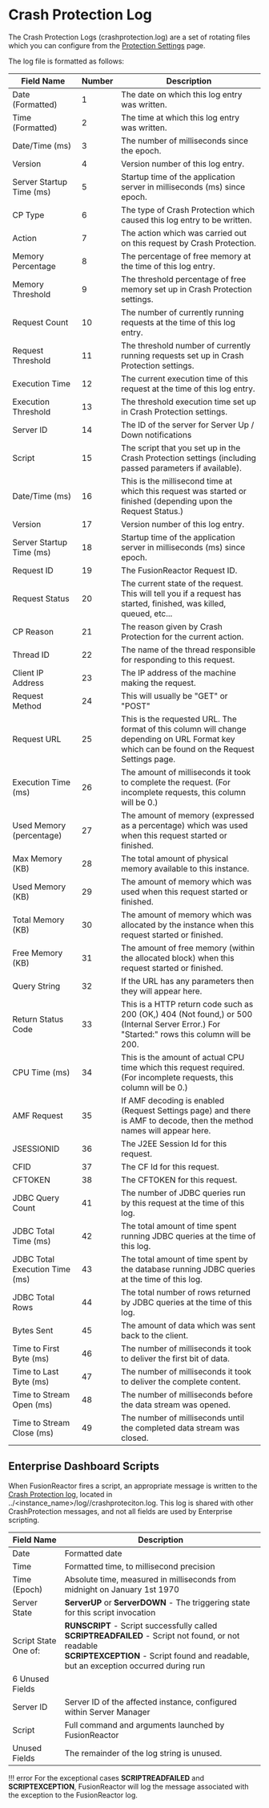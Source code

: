# Crash Protection Log

The Crash Protection Logs (crashprotection.log) are a set of rotating files which you can
configure from the [Protection Settings](/frdocs/Data-insights/Features/Crash-protection/Settings/) page.

The log file is formatted as follows:

|Field Name|Number|Description|
|--- |--- |--- |
|Date (Formatted)|1|The date on which this log entry was written.|
|Time (Formatted)|2|The time at which this log entry was written.|
|Date/Time (ms)|3|The number of milliseconds since the epoch.|
|Version|4|Version number of this log entry.|
|Server Startup Time (ms)|5|Startup time of the application server in milliseconds (ms) since epoch.|
|CP Type|6|The type of Crash Protection which caused this log entry to be written.|
|Action|7|The action which was carried out on this request by Crash Protection.|
|Memory Percentage|8|The percentage of free memory at the time of this log entry.|
|Memory Threshold|9|The threshold percentage of free memory set up in Crash Protection settings.|
|Request Count|10|The number of currently running requests at the time of this log entry.|
|Request Threshold|11|The threshold number of currently running requests set up in Crash Protection settings.|
|Execution Time|12|The current execution time of this request at the time of this log entry.|
|Execution Threshold|13|The threshold execution time set up in Crash Protection settings.|
|Server ID|14|The ID of the server for Server Up / Down notifications|
|Script|15|The script that you set up in the Crash Protection settings (including passed parameters if available).|
|Date/Time (ms)|16|This is the millisecond time at which this request was started or finished (depending upon the Request Status.)|
|Version|17|Version number of this log entry.|
|Server Startup Time (ms)|18|Startup time of the application server in milliseconds (ms) since epoch.|
|Request ID|19|The FusionReactor Request ID.|
|Request Status|20|The current state of the request. This will tell you if a request has started, finished, was killed, queued, etc...|
|CP Reason|21|The reason given by Crash Protection for the current action.|
|Thread ID|22|The name of the thread responsible for responding to this request.|
|Client IP Address|23|The IP address of the machine making the request.|
|Request Method|24|This will usually be "GET" or "POST"|
|Request URL|25|This is the requested URL. The format of this column will change depending on URL Format key which can be found on the Request Settings page.|
|Execution Time (ms)|26|The amount of milliseconds it took to complete the request. (For incomplete requests, this column will be 0.)|
|Used Memory (percentage)|27|The amount of memory (expressed as a percentage) which was used when this request started or finished.|
|Max Memory (KB)|28|The total amount of physical memory available to this instance.|
|Used Memory (KB)|29|The amount of memory which was used when this request started or finished.|
|Total Memory (KB)|30|The amount of memory which was allocated by the instance when this request started or finished.|
|Free Memory (KB)|31|The amount of free memory (within the allocated block) when this request started or finished.|
|Query String|32|If the URL has any parameters then they will appear here.|
|Return Status Code|33|This is a HTTP return code such as 200 (OK,) 404 (Not found,) or 500 (Internal Server Error.) For "Started:" rows this column will be 200.|
|CPU Time (ms)|34|This is the amount of actual CPU time which this request required. (For incomplete requests, this column will be 0.)|
|AMF Request|35|If AMF decoding is enabled (Request Settings page) and there is AMF to decode, then the method names will appear here.|
|JSESSIONID|36|The J2EE Session Id for this request.|
|CFID|37|The CF Id for this request.|
|CFTOKEN|38|The CFTOKEN for this request.|
|JDBC Query Count|41|The number of JDBC queries run by this request at the time of this log.|
|JDBC Total Time (ms)|42|The total amount of time spent running JDBC queries at the time of this log.|
|JDBC Total Execution Time (ms)|43|The total amount of time spent by the database running JDBC queries at the time of this log.|
|JDBC Total Rows|44|The total number of rows returned by JDBC queries at the time of this log.|
|Bytes Sent|45|The amount of data which was sent back to the client.|
|Time to First Byte (ms)|46|The number of milliseconds it took to deliver the first bit of data.|
|Time to Last Byte (ms)|47|The number of milliseconds it took to deliver the complete content.|
|Time to Stream Open (ms)|48|The number of milliseconds before the data stream was opened.|
|Time to Stream Close (ms)|49|The number of milliseconds until the completed data stream was closed.|

## Enterprise Dashboard Scripts

When FusionReactor fires a script, an appropriate message is written to
the [Crash Protection log](Crash-Protection-Log.md), located in 
../<instance_name>/log/<timestamp>/crashproteciton.log.
This log is shared with other CrashProtection messages, and not all
fields are used by Enterprise scripting.

|Field Name|Description|
|--- |--- |
|Date|Formatted date|
|Time|Formatted time, to millisecond precision|
|Time (Epoch)|Absolute time, measured in milliseconds from midnight on January 1st 1970|
|Server State| **ServerUP** or **ServerDOWN** - The triggering state for this script invocation|
|Script State<br>One of:|**RUNSCRIPT** - Script successfully called<br>**SCRIPTREADFAILED** - Script not found, or not readable<br>**SCRIPTEXCEPTION** - Script found and readable, but an exception occurred during run|
|6 Unused Fields||
|Server ID|Server ID of the affected instance, configured within Server Manager|
|Script|Full command and arguments launched by FusionReactor|
|Unused Fields|The remainder of the log string is unused.|

!!! error 
    For the exceptional cases **SCRIPTREADFAILED** and **SCRIPTEXCEPTION**,
    FusionReactor will log the message associated with the exception to the
    FusionReactor log.
